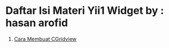 Daftar Isi Materi Yii1 Widget
by : hasan arofid
======
1. [Cara Membuat CGridview](../materi-random-yii1-widget/CGridview.md)
